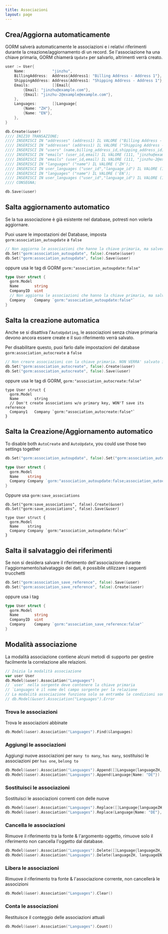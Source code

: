 ```yaml
---
title: Associazioni
layout: page
---
```

## Crea/Aggiorna automaticamente

GORM salverà automaticamente le associazioni e i relativi riferimenti durante la creazione/aggiornamento di un record. Se l'associazione ha una chiave primaria, GORM chiamerà `Update` per salvarlo, altrimenti verrà creato.

```go
user := User{
    Name:            "jinzhu",
    BillingAddress:  Address{Address1: "Billing Address - Address 1"},
    ShippingAddress: Address{Address1: "Shipping Address - Address 1"},
    Emails:          []Email{
        {Email: "jinzhu@example.com"},
        {Email: "jinzhu-2@example@example.com"},
    },
    Languages:       []Language{
        {Name: "ZH"},
        {Name: "EN"},
    },
}

db.Create(&user)
//// INIZIO TRANSAZIONE;
//// INSERISCI IN "addresses" (address1) IL VALORE ("Billing Address - Address 1");
//// INSERISCI IN "addresses" (address1) IL VALORE ("Shipping Address - Address 1");
//// INSERISCI IN "users" (name,billing_address_id,shipping_address_id) IL VALORE ("jinzhu", 1, 2);
//// INSERISCI IN "emails" (user_id,email) IL VALORE (111, "jinzhu@example.com");
//// INSERISCI IN "emails" (user_id,email) IL VALORE (111, "jinzhu-2@example.com");
//// INSERISCI IN "languages" ("name") IL VALORE ('ZH');
//// INSERISCI IN user_languages ("user_id","language_id") IL VALORE (111, 1);
//// INSERISCI IN "languages" ("name") IL VALORE ('EN');
//// INSERISCI IN user_languages ("user_id","language_id") IL VALORE (111, 2);
//// CONSEGNA;

db.Save(&user)
```

## Salta aggiornamento automatico

Se la tua associazione è già esistente nel database, potresti non volerla aggiornare.

Puoi usare le impostazioni del Database, imposta `gorm:association_autoupdate` a `false`

```go
// Non aggiorna le associazioni che hanno la chiave primaria, ma salverà il riferimento
db.Set("gorm:association_autoupdate", false).Create(&user)
db.Set("gorm:association_autoupdate", false).Save(&user)
```

oppure usa le tag di GORM `gorm:"association_autoupdate:false"`

```go
type User struct {
  gorm.Model
  Name       string
  CompanyID  uint
  // Non aggiorna le associazioni che hanno la chiave primaria, ma salverà il riferimento
  Company    Company `gorm:"association_autoupdate:false"`
}
```

## Salta la creazione automatica

Anche se si disattiva l'`AutoUpdating`, le associazioni senza chiave primaria devono ancora essere create e il suo riferimento verrà salvato.

Per disabilitare questo, puoi farlo dalle impostazioni del database `gorm:association_autocreate` a `false`

```go
// Non creare associazioni con la chiave primaria. NON VERRA' salvato il riferimento
db.Set("gorm:association_autocreate", false).Create(&user)
db.Set("gorm:association_autocreate", false).Save(&user)
```

oppure usa le tag di GORM, `gorm:"association_autocreate:false"`

    type User struct {
      gorm.Model
      Name       string
      // Don't create associations w/o primary key, WON'T save its reference
      Company1   Company `gorm:"association_autocreate:false"`
    }
    

## Salta la Creazione/Aggiornamento automatico

To disable both `AutoCreate` and `AutoUpdate`, you could use those two settings together

```go
db.Set("gorm:association_autoupdate", false).Set("gorm:association_autocreate", false).Create(&user)

type User struct {
  gorm.Model
  Name    string
  Company Company `gorm:"association_autoupdate:false;association_autocreate:false"`
}
```

Oppure usa `gorm:save_associations`

    db.Set("gorm:save_associations", false).Create(&user)
    db.Set("gorm:save_associations", false).Save(&user)
    
    type User struct {
      gorm.Model
      Name    string
      Company Company `gorm:"association_autoupdate:false"`
    }
    

## Salta il salvataggio dei riferimenti

Se non si desidera salvare il riferimento dell'associazione durante l'aggiornamento/salvataggio dei dati, è possibile utilizzare i seguenti trucchetti

```go
db.Set("gorm:association_save_reference", false).Save(&user)
db.Set("gorm:association_save_reference", false).Create(&user)
```

oppure usa i tag

```go
type User struct {
  gorm.Model
  Name       string
  CompanyID  uint
  Company    Company `gorm:"association_save_reference:false"`
}
```

## Modalità associazione

La modalità associazione contiene alcuni metodi di supporto per gestire facilmente la correlazione alle relazioni.

```go
// Inizia la modalità associazione
var user User
db.Model(&user).Association("Languages")
// `user` nella sorgente deve contenere la chiave primaria
// `Languages`è il nome del campo sorgente per la relazione 
// La modalità associazione funziona solo se entrambe le condizioni sono verificate, controlla se è ok o no:
// db.Model(&user).Association("Languages").Error
```

### Trova le associazioni

Trova le associazioni abbinate

```go
db.Model(&user).Association("Languages").Find(&languages)
```

### Aggiungi le associazioni

Aggiungi nuove associazioni per `many to many`, `has many`, sostituisci le associazioni per `has one`, `belong to`

```go
db.Model(&user).Association("Languages").Append([]Language{languageZH, languageEN})
db.Model(&user).Association("Languages").Append(Language{Name: "DE"})
```

### Sostituisci le associazioni

Sostituisci le associazioni correnti con delle nuove

```go
db.Model(&user).Association("Languages").Replace([]Language{languageZH, languageEN})
db.Model(&user).Association("Languages").Replace(Language{Name: "DE"}, languageEN)
```

### Cancella le associazioni

Rimuove il riferimento tra la fonte & l'argomento oggetto, rimuove solo il riferimento non cancella l'oggetto dal database.

```go
db.Model(&user).Association("Languages").Delete([]Language{languageZH, languageEN})
db.Model(&user).Association("Languages").Delete(languageZH, languageEN)
```

### Libera le associazioni

Rimuove il riferimento tra fonte & l'associazione corrente, non cancellerà le associzioni

```go
db.Model(&user).Association("Languages").Clear()
```

### Conta le associazioni

Restituisce il conteggio delle associazioni attuali

```go
db.Model(&user).Association("Languages").Count()
```